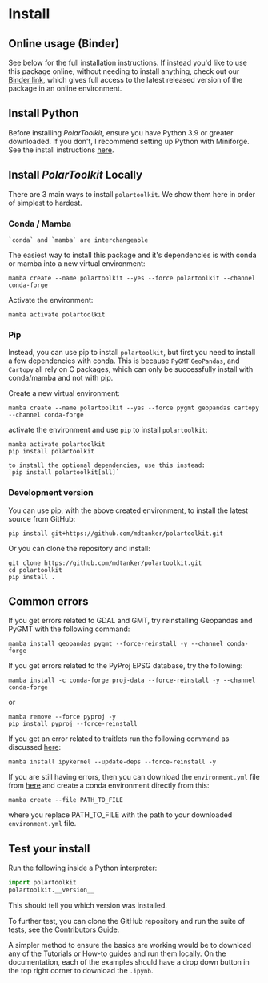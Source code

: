 # Install

## Online usage (Binder)

See below for the full installation instructions. If instead you'd like to use this package online, without needing to install anything, check out our [Binder link](https://mybinder.org/v2/gh/mdtanker/polartoolkit-binder/main?urlpath=git-pull%3Frepo%3Dhttps%253A%252F%252Fgithub.com%252Fmdtanker%252Fpolartoolkit%26urlpath%3Dtree%252Fpolartoolkit%252Fdocs%252Ftutorial%26branch%3Dmain), which gives full access to the latest released version of the package in an online environment.

## Install Python

Before installing _PolarToolkit_, ensure you have Python 3.9 or greater downloaded.
If you don't, I recommend setting up Python with Miniforge.
See the install instructions [here](https://github.com/conda-forge/miniforge).

## Install _PolarToolkit_ Locally

There are 3 main ways to install `polartoolkit`. We show them here in order of simplest to hardest.

### Conda / Mamba

```{note}
`conda` and `mamba` are interchangeable
```

The easiest way to install this package and it's dependencies is with conda or mamba into a new virtual environment:

```
mamba create --name polartoolkit --yes --force polartoolkit --channel conda-forge
```

Activate the environment:

```
mamba activate polartoolkit
```

### Pip

Instead, you can use pip to install `polartoolkit`, but first you need to install a few dependencies with conda.
This is because `PyGMT` `GeoPandas`, and `Cartopy` all rely on C packages, which can only be successfully install with conda/mamba and not with pip.

Create a new virtual environment:

```
mamba create --name polartoolkit --yes --force pygmt geopandas cartopy --channel conda-forge
```

activate the environment and use `pip` to install `polartoolkit`:

```
mamba activate polartoolkit
pip install polartoolkit
```

```{note}
to install the optional dependencies, use this instead:
`pip install polartoolkit[all]`
```

### Development version

You can use pip, with the above created environment, to install the latest source from GitHub:

    pip install git+https://github.com/mdtanker/polartoolkit.git

Or you can clone the repository and install:

    git clone https://github.com/mdtanker/polartoolkit.git
    cd polartoolkit
    pip install .

## Common errors

If you get errors related to GDAL and GMT, try reinstalling Geopandas and PyGMT with the following command:

    mamba install geopandas pygmt --force-reinstall -y --channel conda-forge

If you get errors related to the PyProj EPSG database, try the following:

    mamba install -c conda-forge proj-data --force-reinstall -y --channel conda-forge

or

    mamba remove --force pyproj -y
    pip install pyproj --force-reinstall

If you get an error related to traitlets run the following command as discussed [here](https://github.com/microsoft/vscode-jupyter/issues/5689#issuecomment-829538285):

    mamba install ipykernel --update-deps --force-reinstall -y

If you are still having errors, then you can download the `environment.yml` file from [here]() and create a conda environment directly from this:

    mamba create --file PATH_TO_FILE

where you replace PATH_TO_FILE with the path to your downloaded `environment.yml` file.

## Test your install

Run the following inside a Python interpreter:

```python
import polartoolkit
polartoolkit.__version__
```

This should tell you which version was installed.

To further test, you can clone the GitHub repository and run the suite of tests, see the [Contributors Guide](https://polartoolkit.readthedocs.io/en/latest/contributing.html).

A simpler method to ensure the basics are working would be to download any of the Tutorials or How-to guides and run them locally. On the documentation, each of the examples should have a drop down button in the top right corner to download the `.ipynb`.

